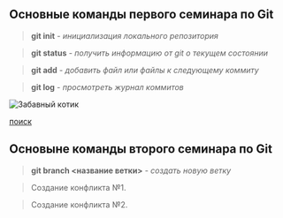 ## Основные команды первого семинара по Git

>**git init** - *инициализация локального репозитория*

>**git status** - *получить информацию от git о текущем состоянии*

>**git add** - *добавить файл или файлы к следующему коммиту*

>**git log** - *просмотреть журнал коммитов*

![Забавный котик](https://chudo-prirody.com/uploads/posts/2021-08/1628735741_87-p-foto-kotikov-prikolnie-90.jpg)

[поиск](https://www.google.ru/)

## Основыне команды второго семинара по Git

 >**git branch <название ветки>** - *создать новую ветку*

 > Создание конфликта №1.

>Создание конфликта №2.